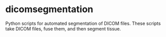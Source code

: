 # dicomsegmentation
Python scripts for automated segmentation of DICOM files. These scripts take DICOM files, fuse them, and then segment tissue. 
